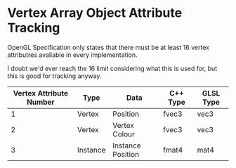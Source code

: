 # Vertex Array Object Attribute Tracking

OpenGL Specification only states that there must be at least 16 vertex attributres avaliable in every implementation.

I doubt we'd ever reach the 16 limit considering what this is used for, but this is good for tracking anyway.

| Vertex Attribute Number | Type     | Data              | C++ Type  | GLSL Type |
| ----------------------- | -------- | ----------------- | --------- | --------- |
| 1                       | Vertex   | Position          | fvec3     | vec3      |
| 2                       | Vertex   | Vertex Colour     | fvec3     | vec3      |
| 3                       | Instance | Instance Position | fmat4     | mat4      |